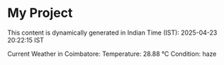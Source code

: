 # My Project

This content is dynamically generated in Indian Time (IST): 2025-04-23 20:22:15 IST


Current Weather in Coimbatore:
Temperature: 28.88 °C
Condition: haze
